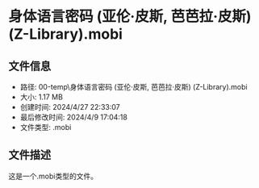 ﻿# 身体语言密码 (亚伦·皮斯, 芭芭拉·皮斯) (Z-Library).mobi

## 文件信息
- 路径: 00-temp\身体语言密码 (亚伦·皮斯, 芭芭拉·皮斯) (Z-Library).mobi
- 大小: 1.17 MB
- 创建时间: 2024/4/27 22:33:07
- 最后修改时间: 2024/4/9 17:04:18
- 文件类型: .mobi

## 文件描述
这是一个.mobi类型的文件。

